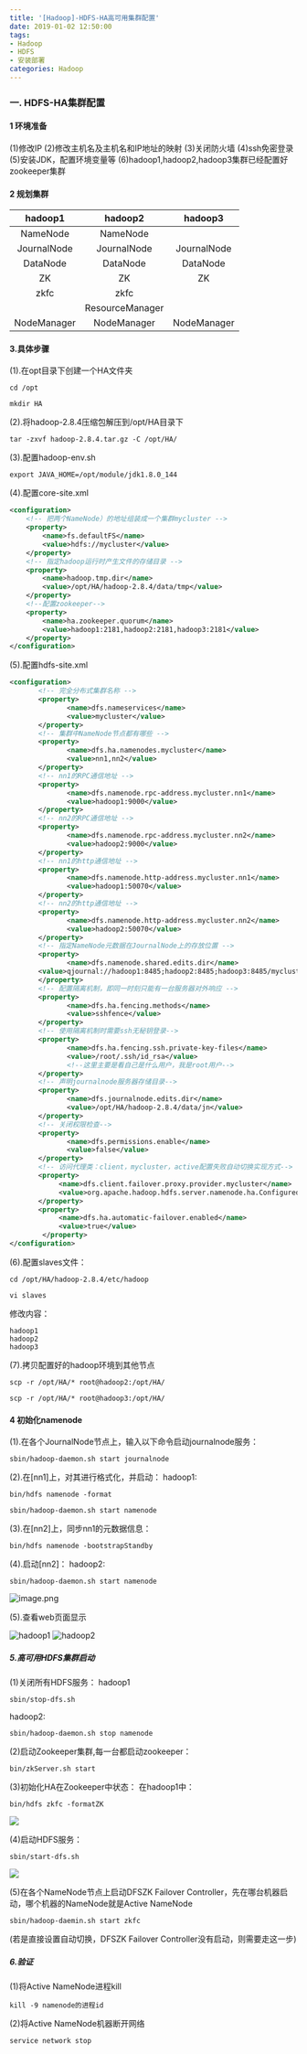 ```yaml
---
title: '[Hadoop]-HDFS-HA高可用集群配置'
date: 2019-01-02 12:50:00
tags: 
- Hadoop
- HDFS
- 安装部署
categories: Hadoop
---
```

### 一. HDFS-HA集群配置
#### 1 环境准备
(1)修改IP
(2)修改主机名及主机名和IP地址的映射
(3)关闭防火墙
(4)ssh免密登录
(5)安装JDK，配置环境变量等
(6)hadoop1,hadoop2,hadoop3集群已经配置好zookeeper集群

#### 2 规划集群
|hadoop1|hadoop2|hadoop3|
|:-:|:-:|:-:|
NameNode|NameNode|
|JournalNode|JournalNode|JournalNode|
|DataNode|DataNode|DataNode|	
|ZK|ZK|ZK|
|zkfc|zkfc||
||ResourceManager||
|NodeManager|NodeManager|NodeManager|

#### 3.具体步骤
(1).在opt目录下创建一个HA文件夹
```shell
cd /opt

mkdir HA
```
(2).将hadoop-2.8.4压缩包解压到/opt/HA目录下
```shell
tar -zxvf hadoop-2.8.4.tar.gz -C /opt/HA/
```
(3).配置hadoop-env.sh
```shell
export JAVA_HOME=/opt/module/jdk1.8.0_144
```
(4).配置core-site.xml
```xml
<configuration>
    <!-- 把两个NameNode）的地址组装成一个集群mycluster -->
    <property>
        <name>fs.defaultFS</name>
        <value>hdfs://mycluster</value>
    </property>
    <!-- 指定hadoop运行时产生文件的存储目录 -->
    <property>
        <name>hadoop.tmp.dir</name>
        <value>/opt/HA/hadoop-2.8.4/data/tmp</value>
    </property>
    <!--配置zookeeper-->
	<property>
		<name>ha.zookeeper.quorum</name>
		<value>hadoop1:2181,hadoop2:2181,hadoop3:2181</value>
	</property>
</configuration>
```
(5).配置hdfs-site.xml
```xml
<configuration>
       <!-- 完全分布式集群名称 -->
       <property>
              <name>dfs.nameservices</name>
              <value>mycluster</value>
       </property>
       <!-- 集群中NameNode节点都有哪些 -->
       <property>
              <name>dfs.ha.namenodes.mycluster</name>
              <value>nn1,nn2</value>
       </property>
       <!-- nn1的RPC通信地址 -->
       <property>
              <name>dfs.namenode.rpc-address.mycluster.nn1</name>
              <value>hadoop1:9000</value>
       </property>
       <!-- nn2的RPC通信地址 -->
       <property>
              <name>dfs.namenode.rpc-address.mycluster.nn2</name>
              <value>hadoop2:9000</value>
       </property>
       <!-- nn1的http通信地址 -->
       <property>
              <name>dfs.namenode.http-address.mycluster.nn1</name>
              <value>hadoop1:50070</value>
       </property>
       <!-- nn2的http通信地址 -->
       <property>
              <name>dfs.namenode.http-address.mycluster.nn2</name>
              <value>hadoop2:50070</value>
       </property>
       <!-- 指定NameNode元数据在JournalNode上的存放位置 -->
       <property>
              <name>dfs.namenode.shared.edits.dir</name>
       <value>qjournal://hadoop1:8485;hadoop2:8485;hadoop3:8485/mycluster</value>
       </property>
       <!-- 配置隔离机制，即同一时刻只能有一台服务器对外响应 -->
       <property>
              <name>dfs.ha.fencing.methods</name>
              <value>sshfence</value>
       </property>
       <!-- 使用隔离机制时需要ssh无秘钥登录-->
       <property>
              <name>dfs.ha.fencing.ssh.private-key-files</name>
              <value>/root/.ssh/id_rsa</value>
              <!--这里主要是看自己是什么用户，我是root用户-->
       </property>
       <!-- 声明journalnode服务器存储目录-->
       <property>
              <name>dfs.journalnode.edits.dir</name>
              <value>/opt/HA/hadoop-2.8.4/data/jn</value>
       </property>
       <!-- 关闭权限检查-->
       <property>
              <name>dfs.permissions.enable</name>
              <value>false</value>
       </property>
       <!-- 访问代理类：client，mycluster，active配置失败自动切换实现方式-->
       <property>
            <name>dfs.client.failover.proxy.provider.mycluster</name>
            <value>org.apache.hadoop.hdfs.server.namenode.ha.ConfiguredFailoverProxyProvider</value>
       </property>
       <property>
			<name>dfs.ha.automatic-failover.enabled</name>
			<value>true</value>
		</property>
</configuration>
```

(6).配置slaves文件：
```shell
cd /opt/HA/hadoop-2.8.4/etc/hadoop

vi slaves
```
修改内容：
```shell
hadoop1
hadoop2
hadoop3
```

(7).拷贝配置好的hadoop环境到其他节点

```shell
scp -r /opt/HA/* root@hadoop2:/opt/HA/

scp -r /opt/HA/* root@hadoop3:/opt/HA/
```



#### 4 初始化namenode
(1).在各个JournalNode节点上，输入以下命令启动journalnode服务：
```shell
sbin/hadoop-daemon.sh start journalnode
```
(2).在[nn1]上，对其进行格式化，并启动：
hadoop1:
```shell
bin/hdfs namenode -format

sbin/hadoop-daemon.sh start namenode
```
(3).在[nn2]上，同步nn1的元数据信息：
```shell
bin/hdfs namenode -bootstrapStandby
```
(4).启动[nn2]：
hadoop2:
```shell
sbin/hadoop-daemon.sh start namenode
```
![image.png](https://imgconvert.csdnimg.cn/aHR0cHM6Ly91cGxvYWQtaW1hZ2VzLmppYW5zaHUuaW8vdXBsb2FkX2ltYWdlcy80MzkxNDA3LTAxNjEyODllMGMxZDVmOTgucG5n?x-oss-process=image/format,png)

(5).查看web页面显示

![hadoop1](https://imgconvert.csdnimg.cn/aHR0cHM6Ly91cGxvYWQtaW1hZ2VzLmppYW5zaHUuaW8vdXBsb2FkX2ltYWdlcy80MzkxNDA3LTFlYjg3YjJkZTcyNDRlNmMucG5n?x-oss-process=image/format,png)
![hadoop2](https://imgconvert.csdnimg.cn/aHR0cHM6Ly91cGxvYWQtaW1hZ2VzLmppYW5zaHUuaW8vdXBsb2FkX2ltYWdlcy80MzkxNDA3LWJlNjNhOWE3NTg1ZWFlYWEucG5n?x-oss-process=image/format,png)
##### 5.高可用HDFS集群启动

(1)关闭所有HDFS服务：
hadoop1
```shell
sbin/stop-dfs.sh
```
hadoop2:

```shell
sbin/hadoop-daemon.sh stop namenode  
```

(2)启动Zookeeper集群,每一台都启动zookeeper：
```shell
bin/zkServer.sh start
```
(3)初始化HA在Zookeeper中状态：
在hadoop1中：

```shell
bin/hdfs zkfc -formatZK
```
![](https://imgconvert.csdnimg.cn/aHR0cHM6Ly91cGxvYWQtaW1hZ2VzLmppYW5zaHUuaW8vdXBsb2FkX2ltYWdlcy80MzkxNDA3LTNmMzlhYTRlNTBiN2NlNTIucG5n?x-oss-process=image/format,png)

(4)启动HDFS服务：
```shell
sbin/start-dfs.sh
```
![](https://imgconvert.csdnimg.cn/aHR0cHM6Ly91cGxvYWQtaW1hZ2VzLmppYW5zaHUuaW8vdXBsb2FkX2ltYWdlcy80MzkxNDA3LTMzNzVkYzIwNzI0N2UxMTMucG5n?x-oss-process=image/format,png)

(5)在各个NameNode节点上启动DFSZK Failover Controller，先在哪台机器启动，哪个机器的NameNode就是Active NameNode
```shell	
sbin/hadoop-daemin.sh start zkfc
```
(若是直接设置自动切换，DFSZK Failover Controller没有启动，则需要走这一步)

##### 6.验证
(1)将Active NameNode进程kill
```shell
kill -9 namenode的进程id
```
(2)将Active NameNode机器断开网络
```shell
service network stop
```